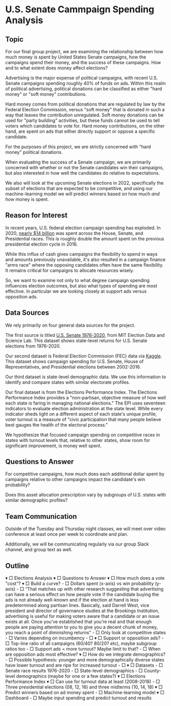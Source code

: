 # U.S. Senate Cammpaign Spending Analysis

## Topic

For our final group project, we are examining the relationship between how much money is spent by United States Senate campaigns, how the campaigns spend their money, and the success of these campaigns. How and to what extent does money affect elections?

Advertising is the major expense of political campaigns, with recent U.S. Senate campaigns spending roughly 40% of funds on ads. Within this realm of political advertising, political donations can be classified as either "hard money" or "soft money" contributions.

Hard money comes from political donations that are regulated by law by the Federal Election Commission, versus "soft money" that is donated in such a way that leaves the contribution unregulated. Soft money donations can be used for "party building" activities, but these funds cannot be used to tell voters which candidates to vote for. Hard money contributions, on the other hand, are spent on ads that either directly support or oppose a specific candidate.

For the purposes of this project, we are strictly concerned with "hard money" political donations.

When evaluating the success of a Senate campaign, we are primarily concerned with whether or not the Senate candidates win their campaigns, but also interested in how well the candidates do relative to expectations.

We also will look at the upcoming Senate elections in 2022, specifically the subset of elections that are expected to be competitive, and using our machine-learning model we will predict winners based on how much *and how* money is spent.

## Reason for Interest

In recent years, U.S. federal election campaign spending has exploded. In 2020, [nearly $14 billion](https://graphics.reuters.com/USA-ELECTION/SENATE-FUNDRAISING/yxmvjeyjkpr/) was spent across the House, Senate, and Presidential races. This is roughly double the amount spent on the previous presidential election cycle in 2016.

While this influx of cash gives campaigns the flexibility to spend in ways and amounts previously unavailable, it's also resulted in a campaign finance "arms race" where the opposing candidates often have the same flexibility. It remains critical for campaigns to allocate resources wisely.

So, we want to examine not only to what degree campaign spending influences election outcomes, but also what types of spending are most effective. In particular we are looking closely at support ads versus opposition ads.


## Data Sources

We rely primarily on four general data sources for the project.

The first source is titled [U.S. Senate 1976-2020](https://dataverse.harvard.edu/dataset.xhtml?persistentId=doi:10.7910/DVN/PEJ5QU), from MIT Election Data and Science Lab. This dataset shows state-level returns for U.S. Senate elections from 1976-2020.

Our second dataset is Federal Election Commission (FEC) data via [Kaggle](https://www.kaggle.com/fec/independent-political-ad-spending). This dataset shows campaign spending for U.S. Senate, House of Representatives, and Presidential elections between 2002-2016.

Our third dataset is state-level demographic data. We use this information to identify and compare states with similar electorate profiles.

Our final dataset is from the Elections Performance Index. The Elections Performance Index provides a "non-partisan, objective measure of how well each state is faring in managing national elections." The EPI uses seventeen indicators to evaluate election administration at the state level. While every indicator sheds light on a different aspect of each state's unique profile, voter turnout is a measure of "civic participation that many people believe best gauges the health of the electoral process."

We hypothesize that focused campaign spending on competitive races in states with turnout levels that, relative to other states, show room for significant improvement, is money well spent.


## Questions to Answer

For competitive campaigns, how much does each additional dollar spent by campaigns relative to other campaigns impact the candidate's win probability?

Does this asset allocation prescription vary by subgroups of U.S. states with similar demographic profiles?


## Team Communication

Outside of the Tuesday and Thursday night classes, we will meet over video conference at least once per week to coordinate and plan.

Additionally, we will be communicating regularly via our group Slack channel, and group text as well.

## Outline

▾ □ Elections Analysis
    ▾ □ Questions to Answer
        ▾ □ How much does a vote "cost”?
            ▾ □ Build a curve?
                - □ Dollars spent (x-axis) vs win probability (y-axis)
                - □ “That matches up with other research suggesting that advertising can have a serious effect on how people vote if the candidate buying the ads is not already well-known and if the election at hand is less predetermined along partisan lines.
Basically, said Darrell West, vice president and director of governance studies at the Brookings Institution, advertising is useful for making voters aware that a candidate or an issue exists at all. Once you’ve established that you’re real and that enough people are paying attention to you to give you a decent chunk of money, you reach a point of diminishing returns”
            - □ Only look at competitive states
            - □ Varies depending on incumbency
            - □ 
        ▾ □ Support or opposition ads?
            - □ Top-line ratio of all campaigns (60/40? 80/20? etc), maybe subgroup ratios too
            - □ Support ads = more turnout? Maybe limit to that?
            - □ When are opposition ads most effective?
        ▾ □ How do we integrate demographics?
            - □ Possible hypothesis: younger and more demographically diverse states have lower turnout and are ripe for increased turnout
            - □ 
    ▾ □ Datasets
        - □ Senate race results 1976-2020
        - □ State-level demographics
        - □ County-level demographics (maybe for one or a few states?)
        ▾ □ Elections Performance Index
            ▾ □ Can use for turnout data at least (2008-2018)
                - □ Three presidential elections (08, 12, 16) and three midterms (10, 14, 18)
    ▾ □ Predict winners based on ad money spent
        - □ Machine-learning model
    ▾ □ Dashboard
        - □ Maybe input spending and predict turnout and results

